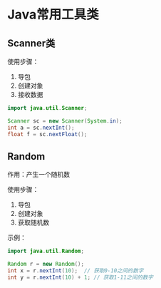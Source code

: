 # Java常用工具类

## Scanner类

使用步骤：

1. 导包
2. 创建对象
3. 接收数据

```java
import java.util.Scanner;

Scanner sc = new Scanner(System.in);
int a = sc.nextInt();
float f = sc.nextFloat();
```

## Random

作用：产生一个随机数

使用步骤：

1. 导包
2. 创建对象
3. 获取随机数

示例：

``` java
import java.util.Random;

Random r = new Random();
int x = r.nextInt(10);	// 获取0-10之间的数字
int y = r.nextInt(10) + 1; // 获取1-11之间的数字

```

